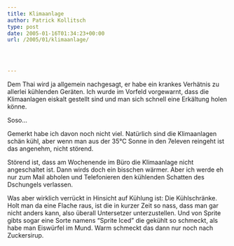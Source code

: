 ```yaml
---
title: Klimaanlage
author: Patrick Kollitsch
type: post
date: 2005-01-16T01:34:23+00:00
url: /2005/01/klimaanlage/




---
```

Dem Thai wird ja allgemein nachgesagt, er habe ein krankes Verhätnis zu allerlei kühlenden Geräten. Ich wurde im Vorfeld vorgewarnt, dass die Klimaanlagen eiskalt gestellt sind und man sich schnell eine Erkältung holen könne. 

Soso&#8230;

Gemerkt habe ich davon noch nicht viel. Natürlich sind die Klimaanlagen schän kühl, aber wenn man aus der 35°C Sonne in den 7eleven reingeht ist das angenehm, nicht störend. 

Störend ist, dass am Wochenende im Büro die Klimaanlage nicht angeschaltet ist. Dann wirds doch ein bisschen wärmer. Aber ich werde eh nur zum Mail abholen und Telefonieren den kühlenden Schatten des Dschungels verlassen. 

Was aber wirklich verrückt in Hinsicht auf Kühlung ist: Die Kühlschränke. Holt man da eine Flache raus, ist die in kurzer Zeit so nass, dass man gar nicht anders kann, also überall Untersetzer unterzustellen. Und von Sprite gibts sogar eine Sorte namens &#8220;Sprite Iced&#8221; die gekühlt so schmeckt, als habe man Eiswürfel im Mund. Warm schmeckt das dann nur noch nach Zuckersirup.